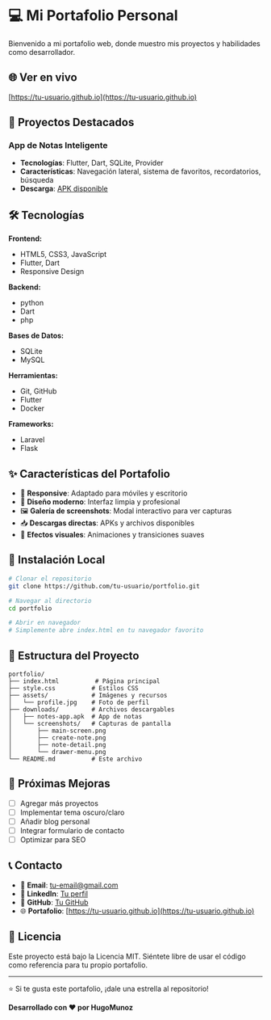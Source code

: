 # 💻 Mi Portafolio Personal

Bienvenido a mi portafolio web, donde muestro mis proyectos y habilidades como desarrollador.

## 🌐 Ver en vivo
[https://tu-usuario.github.io](https://tu-usuario.github.io)

## 📱 Proyectos Destacados

### App de Notas Inteligente
- **Tecnologías**: Flutter, Dart, SQLite, Provider
- **Características**: Navegación lateral, sistema de favoritos, recordatorios, búsqueda
- **Descarga**: [APK disponible](downloads/notes-app.apk)

## 🛠️ Tecnologías

**Frontend:**
- HTML5, CSS3, JavaScript
- Flutter, Dart
- Responsive Design

**Backend:**
- python
- Dart
- php

**Bases de Datos:**
- SQLite
- MySQL

**Herramientas:**
- Git, GitHub
- Flutter
- Docker

**Frameworks:**
- Laravel
- Flask

## ✨ Características del Portafolio

- 📱 **Responsive**: Adaptado para móviles y escritorio
- 🎨 **Diseño moderno**: Interfaz limpia y profesional
- 🖼️ **Galería de screenshots**: Modal interactivo para ver capturas
- 📥 **Descargas directas**: APKs y archivos disponibles
- 🌙 **Efectos visuales**: Animaciones y transiciones suaves

## 🚀 Instalación Local

```bash
# Clonar el repositorio
git clone https://github.com/tu-usuario/portfolio.git

# Navegar al directorio
cd portfolio

# Abrir en navegador
# Simplemente abre index.html en tu navegador favorito
```

## 📁 Estructura del Proyecto

```
portfolio/
├── index.html          # Página principal
├── style.css          # Estilos CSS
├── assets/            # Imágenes y recursos
│   └── profile.jpg    # Foto de perfil
├── downloads/         # Archivos descargables
│   ├── notes-app.apk  # App de notas
│   └── screenshots/   # Capturas de pantalla
│       ├── main-screen.png
│       ├── create-note.png
│       ├── note-detail.png
│       └── drawer-menu.png
└── README.md          # Este archivo
```

## 🎯 Próximas Mejoras

- [ ] Agregar más proyectos
- [ ] Implementar tema oscuro/claro
- [ ] Añadir blog personal
- [ ] Integrar formulario de contacto
- [ ] Optimizar para SEO

## 📞 Contacto

- 📧 **Email**: tu-email@gmail.com
- 💼 **LinkedIn**: [Tu perfil](https://linkedin.com/in/tu-perfil)
- 🐙 **GitHub**: [Tu GitHub](https://github.com/tu-usuario)
- 🌐 **Portafolio**: [https://tu-usuario.github.io](https://tu-usuario.github.io)

## 📄 Licencia

Este proyecto está bajo la Licencia MIT. Siéntete libre de usar el código como referencia para tu propio portafolio.

---

⭐ Si te gusta este portafolio, ¡dale una estrella al repositorio!

**Desarrollado con ❤️ por HugoMunoz**
